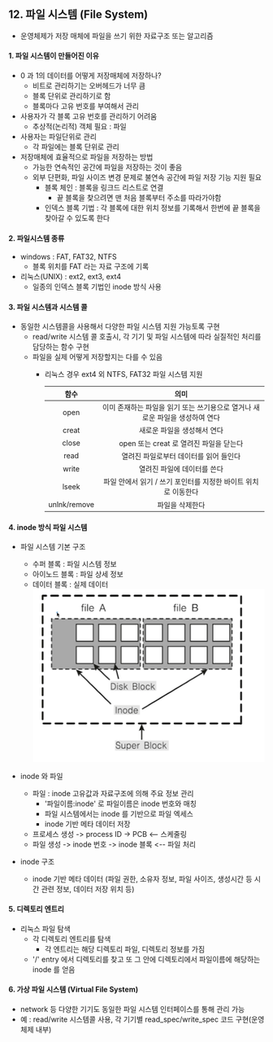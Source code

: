 ## 12. 파일 시스템 (File System)
* 운영체제가 저장 매체에 파일을 쓰기 위한 자료구조 또는 알고리즘

#### 1. 파일 시스템이 만들어진 이유
* 0 과 1의 데이터를 어떻게 저장매체에 저장하나?
    * 비트로 관리하기는 오버헤드가 너무 큼
    * 블록 단위로 관리하기로 함
    * 블록마다 고유 번호를 부여해서 관리
* 사용자가 각 블록 고유 번호를 관리하기 어려움
    * 추상적(논리적) 객체 필요 : 파일
* 사용자는 파일단위로 관리
    * 각 파일에는 블록 단위로 관리
* 저장매체에 효율적으로 파일을 저장하는 방법
    * 가능한 연속적인 공간에 파일을 저장하는 것이 좋음
    * 외부 단편화, 파일 사이즈 변경 문제로 불연속 공간에 파일 저장 기능 지원 필요
        * 블록 체인 : 블록을 링크드 리스트로 연결
            * 끝 블록을 찾으려면 맨 처음 블록부터 주소를 따라가야함
        * 인덱스 블록 기법 : 각 블록에 대한 위치 정보를 기록해서 한번에 끝 블록을 찾아갈 수 있도록 한다

#### 2. 파일시스템 종류
* windows : FAT, FAT32, NTFS
    * 블록 위치를 FAT 라는 자료 구조에 기록
* 리눅스(UNIX) : ext2, ext3, ext4
    * 일종의 인덱스 블록 기법인 inode 방식 사용

#### 3. 파일 시스템과 시스템 콜
* 동일한 시스템콜을 사용해서 다양한 파일 시스템 지원 가능토록 구현
    * read/write 시스템 콜 호출시, 각 기기 및 파일 시스템에 따라 실질적인 처리를 담당하는 함수 구현
    * 파일을 실제 어떻게 저장할지는 다를 수 있음
        * 리눅스 경우 ext4 외 NTFS, FAT32 파일 시스템 지원
          
            |함수| 의미|
            |:---:|:---:|
            |open|이미 존재하는 파일을 읽기 또는 쓰기용으로 열거나 새로운 파일을 생성하여 연다|
            |creat|새로운 파일을 생성해서 연다|
            |close|open 또는 creat 로 열려진 파일을 닫는다|
            |read|열려진 파일로부터 데이터를 읽어 들인다|
            |write|열려진 파일에 데이터를 쓴다|
            |lseek|파일 안에서 읽기 / 쓰기 포인터를 지정한 바이트 위치로 이동한다|
            |unlnk/remove|파일을 삭제한다|

#### 4. inode 방식 파일 시스템
* 파일 시스템 기본 구조
    * 수퍼 블록 : 파일 시스템 정보
    * 아이노드 블록 : 파일 상세 정보
    * 데이터 블록 : 실제 데이터
      ![Alt text](./images/inode_file_system.png "inode 방식 파일 시스템")    

* inode 와 파일
    * 파일 : inode 고유값과 자료구조에 의해 주요 정보 관리
        * '파일이름:inode' 로 파일이름은 inode 번호와 매칭
        * 파일 시스템에서는 inode 를 기반으로 파일 엑세스
        * inode 기반 메타 데이터 저장
    * 프로세스 생성 -> process ID -> PCB <-- 스케줄링
    * 파일 생성 -> inode 번호 -> inode 블록 <-- 파일 처리
    
* inode 구조
    * inode 기반 메타 데이터 (파일 권한, 소유자 정보, 파일 사이즈, 생성시간 등 시간 관련 정보, 데이터 저장 위치 등)
    
#### 5. 디렉토리 엔트리
* 리눅스 파일 탐색
    * 각 디렉토리 엔트리를 탐색
        * 각 엔트리는 해당 디렉토리 파일, 디렉토리 정보를 가짐
    * '/' entry 에서 디렉토리를 찾고 또 그 안에 디렉토리에서 파일이름에 해당하는 inode 를 얻음
    
#### 6. 가상 파일 시스템 (Virtual File System)
* network 등 다양한 기기도 동일한 파일 시스템 인터페이스를 통해 관리 가능
* 예 : read/write 시스템콜 사용, 각 기기별 read_spec/write_spec 코드 구현(운영체제 내부)

